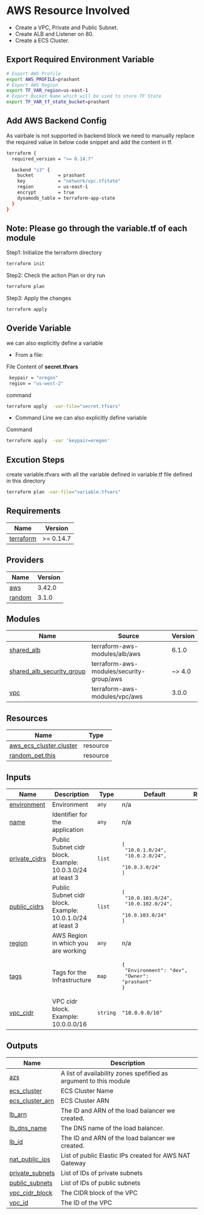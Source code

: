 # AWS Resource Involved

- Create a VPC, Private and Public Subnet.
- Create ALB and Listener on 80.
- Create a ECS Cluster.

## Export Required Environment Variable

```bash
# Export AWS Profile
export AWS_PROFILE=prashant
# Export AWS Region 
export TF_VAR_region=us-east-1
# Export Bucket Name which will be used to store TF State
export TF_VAR_tf_state_bucket=prashant
```

## Add AWS Backend Config

As vairbale is not supported in backend block we need to manually replace the required value in below code snippet and add the content in tf.

```bash
terraform {
  required_version = ">= 0.14.7"

  backend "s3" {
    bucket         = prashant
    key            = "network/vpc.tfstate"
    region         = us-east-1
    encrypt        = true
    dynamodb_table = terraform-app-state
  }
}
```

## Note: Please go through the variable.tf of each module

Step1: Initialize the terraform directory

```bash
terraform init
```

Step2: Check the action Plan or dry run

```bash
terraform plan 
```

Step3: Apply the changes

```bash
terraform apply
```

## Overide Variable

we can also explicitly define a variable

- From a file:

File Content of **secret.tfvars**

```bash
 keypair = "oregon"
 region = "us-west-2"
```

command

```bash
terraform apply  -var-file="secret.tfvars"
```

- Command Line
we can also explicitly define variable

Command

```bash
terraform apply  -var 'keypair=oregon'
```

## Excution Steps

create variable.tfvars with all the variable defined in variable.tf file defined in this directory

```bash
terraform plan -var-file="variable.tfvars"
```

## Requirements

| Name | Version |
|------|---------|
| <a name="requirement_terraform"></a> [terraform](#requirement\_terraform) | >= 0.14.7 |

## Providers

| Name | Version |
|------|---------|
| <a name="provider_aws"></a> [aws](#provider\_aws) | 3.42.0 |
| <a name="provider_random"></a> [random](#provider\_random) | 3.1.0 |

## Modules

| Name | Source | Version |
|------|--------|---------|
| <a name="module_shared_alb"></a> [shared\_alb](#module\_shared\_alb) | terraform-aws-modules/alb/aws | 6.1.0 |
| <a name="module_shared_alb_security_group"></a> [shared\_alb\_security\_group](#module\_shared\_alb\_security\_group) | terraform-aws-modules/security-group/aws | ~> 4.0 |
| <a name="module_vpc"></a> [vpc](#module\_vpc) | terraform-aws-modules/vpc/aws | 3.0.0 |

## Resources

| Name | Type |
|------|------|
| [aws_ecs_cluster.cluster](https://registry.terraform.io/providers/hashicorp/aws/latest/docs/resources/ecs_cluster) | resource |
| [random_pet.this](https://registry.terraform.io/providers/hashicorp/random/latest/docs/resources/pet) | resource |

## Inputs

| Name | Description | Type | Default | Required |
|------|-------------|------|---------|:--------:|
| <a name="input_environment"></a> [environment](#input\_environment) | Environment | `any` | n/a | yes |
| <a name="input_name"></a> [name](#input\_name) | Identifier for the application | `any` | n/a | yes |
| <a name="input_private_cidrs"></a> [private\_cidrs](#input\_private\_cidrs) | Public Subnet cidr block. Example: 10.0.3.0/24 at least 3 | `list` | <pre>[<br>  "10.0.1.0/24",<br>  "10.0.2.0/24",<br>  "10.0.3.0/24"<br>]</pre> | no |
| <a name="input_public_cidrs"></a> [public\_cidrs](#input\_public\_cidrs) | Public Subnet cidr block. Example: 10.0.1.0/24 at least 3 | `list` | <pre>[<br>  "10.0.101.0/24",<br>  "10.0.102.0/24",<br>  "10.0.103.0/24"<br>]</pre> | no |
| <a name="input_region"></a> [region](#input\_region) | AWS Region in which you are working | `any` | n/a | yes |
| <a name="input_tags"></a> [tags](#input\_tags) | Tags for the Infrastructure | `map` | <pre>{<br>  "Environment": "dev",<br>  "Owner": "prashant"<br>}</pre> | no |
| <a name="input_vpc_cidr"></a> [vpc\_cidr](#input\_vpc\_cidr) | VPC cidr block. Example: 10.0.0.0/16 | `string` | `"10.0.0.0/16"` | no |

## Outputs

| Name | Description |
|------|-------------|
| <a name="output_azs"></a> [azs](#output\_azs) | A list of availability zones spefified as argument to this module |
| <a name="output_ecs_cluster"></a> [ecs\_cluster](#output\_ecs\_cluster) | ECS Cluster Name |
| <a name="output_ecs_cluster_arn"></a> [ecs\_cluster\_arn](#output\_ecs\_cluster\_arn) | ECS Cluster ARN |
| <a name="output_lb_arn"></a> [lb\_arn](#output\_lb\_arn) | The ID and ARN of the load balancer we created. |
| <a name="output_lb_dns_name"></a> [lb\_dns\_name](#output\_lb\_dns\_name) | The DNS name of the load balancer. |
| <a name="output_lb_id"></a> [lb\_id](#output\_lb\_id) | The ID and ARN of the load balancer we created. |
| <a name="output_nat_public_ips"></a> [nat\_public\_ips](#output\_nat\_public\_ips) | List of public Elastic IPs created for AWS NAT Gateway |
| <a name="output_private_subnets"></a> [private\_subnets](#output\_private\_subnets) | List of IDs of private subnets |
| <a name="output_public_subnets"></a> [public\_subnets](#output\_public\_subnets) | List of IDs of public subnets |
| <a name="output_vpc_cidr_block"></a> [vpc\_cidr\_block](#output\_vpc\_cidr\_block) | The CIDR block of the VPC |
| <a name="output_vpc_id"></a> [vpc\_id](#output\_vpc\_id) | The ID of the VPC |